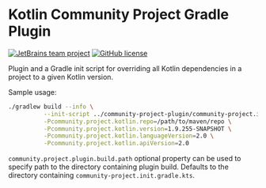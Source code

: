 # Kotlin Community Project Gradle Plugin

[![JetBrains team project](https://jb.gg/badges/team.svg)](https://confluence.jetbrains.com/display/ALL/JetBrains+on+GitHub)
[![GitHub license](https://img.shields.io/badge/license-Apache%20License%202.0-blue.svg?style=flat)](https://www.apache.org/licenses/LICENSE-2.0)

Plugin and a Gradle init script for overriding all Kotlin dependencies in a project to a given Kotlin version.

Sample usage:
```bash
./gradlew build --info \
          --init-script ../community-project-plugin/community-project.init.gradle.kts \
          -Pcommunity.project.kotlin.repo=/path/to/maven/repo \
          -Pcommunity.project.kotlin.version=1.9.255-SNAPSHOT \
          -Pcommunity.project.kotlin.languageVersion=2.0 \
          -Pcommunity.project.kotlin.apiVersion=2.0
```

`community.project.plugin.build.path` optional property can be used to specify path to the directory containing plugin build. Defaults to the directory containing `community-project.init.gradle.kts`. 
